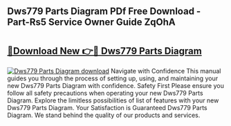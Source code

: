## Dws779 Parts Diagram PDf Free Download - Part-Rs5 Service Owner Guide ZqOhA

# <h2><a href="http://dfqtdhq.blite.top/?on=Dws779+Parts+Diagram">🔗Download New 👉🔴 Dws779 Parts Diagram</a></h2>

[![Dws779 Parts Diagram download](https://i.imgur.com/lujVjoI.png)](http://dfqtdhq.blite.top/?on=Dws779+Parts+Diagram)
Navigate with Confidence This manual guides you through the process of setting up, using, and maintaining your new Dws779 Parts Diagram with confidence. Safety First Please ensure you follow all safety precautions when operating your new Dws779 Parts Diagram. Explore the limitless possibilities of list of features with your new Dws779 Parts Diagram. Your Satisfaction is Guaranteed Dws779 Parts Diagram. We stand behind the quality of our products and services.
